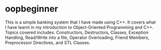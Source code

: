 # oopbeginner
This is a simple banking system that I have made using C++. It covers what I have learnt in my introduction to Object-Oriented Programming and C++. 
Topics covered includes: Constructors, Destructors, Classes, Exception Handling, Read/Write into a file, Operator Overloading, Friend Members, Preprocessor Directives, and STL Classes. 
